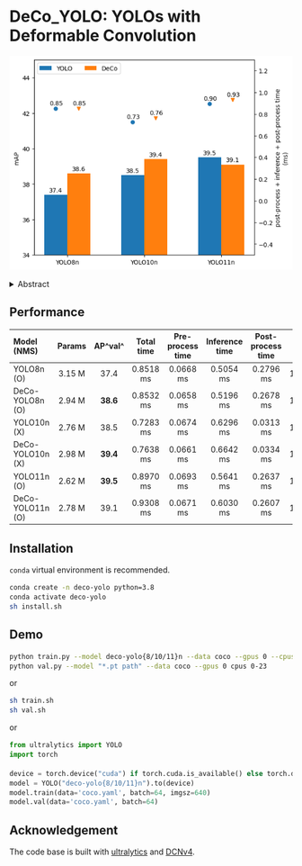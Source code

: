 # DeCo_YOLO: YOLOs with Deformable Convolution

![graph](/images/graph.png)

<details>
<summary>Abstract</summary>
In the robot industry, many researchers try to maximize the performance of object detection in limited environments like time and resources. So, in this paper we propose a combination of the most commonly used You Look Only Once (YOLO) in object detection field and deformable convolution network (DCN) modified from original convolution operator. Especially, DCN is accelerated in DCNv4 compared to previous DCN versions by using customized CUDA code. The experimental results show that while the proposed models have parameters and slightly increased inference time, they outperform the original models in performance. For example, compared to their respective base model, the proposed DeCo-YOLO8n, DeCO-YOLO10n and DeCo-YOLO11n achieves 38.6(+1.2) 39.4(+0.9), and 39.1(-0.4) AP<sup>val</sup> , respectively. Based on experiments, we can consider using various existing object detection models with DCN to maximize performance in limited environments like real-time object detection. 
</details>

## Performance
| Model (NMS) |	Params | AP^val^ | Total time | Pre-process time | Inference time | Post-process time | FPS |  
| :---------------| :---: | :------: | :------: | :------: | :------: | :------: | :------: |
| YOLO8n (O) | 3.15 M | 37.4 | 0.8518 ms | 0.0668 ms | 0.5054 ms | 0.2796 ms | 1174 |
| DeCo-YOLO8n (O) | 2.94 M | **38.6** | 0.8532 ms | 0.0658 ms | 0.5196 ms | 0.2678 ms | 1172 |
| YOLO10n (X) | 2.76 M | 38.5 | 0.7283 ms | 0.0674 ms | 0.6296 ms | 0.0313 ms | 1373 |
| DeCo-YOLO10n (X) | 2.98 M | **39.4** | 0.7638 ms | 0.0661 ms | 0.6642 ms | 0.0334 ms | 1309 |
| YOLO11n (O) | 2.62 M | **39.5** | 0.8970 ms | 0.0693 ms | 0.5641 ms | 0.2637 ms | 1115 |
| DeCo-YOLO11n (O) | 2.78 M | 39.1 | 0.9308 ms | 0.0671 ms | 0.6030 ms | 0.2607 ms | 1074 |

## Installation
```conda``` virtual environment is recommended.
```bash
conda create -n deco-yolo python=3.8
conda activate deco-yolo
sh install.sh
```

## Demo
```bash
python train.py --model deco-yolo{8/10/11}n --data coco --gpus 0 --cpus 0-23 --epochs 1000
python val.py --model "*.pt path" --data coco --gpus 0 cpus 0-23
```
or
```bash
sh train.sh
sh val.sh
```
or
```python
from ultralytics import YOLO
import torch

device = torch.device("cuda") if torch.cuda.is_available() else torch.device("cpu")
model = YOLO("deco-yolo{8/10/11}n").to(device)
model.train(data='coco.yaml', batch=64, imgsz=640)
model.val(data='coco.yaml', batch=64)
```

## Acknowledgement
The code base is built with [ultralytics](https://github.com/ultralytics/ultralytics) and [DCNv4](https://github.com/OpenGVLab/DCNv4).